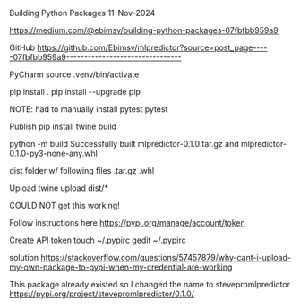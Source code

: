 Building Python Packages
11-Nov-2024

https://medium.com/@ebimsv/building-python-packages-07fbfbb959a9

GitHub
https://github.com/Ebimsv/mlpredictor?source=post_page-----07fbfbb959a9--------------------------------


PyCharm
source .venv/bin/activate

pip install .
pip install --upgrade pip

NOTE:
had to manually install pytest
pytest


Publish
pip install twine build

python -m build
Successfully built mlpredictor-0.1.0.tar.gz and mlpredictor-0.1.0-py3-none-any.whl

dist folder w/ following files
.tar.gz
.whl


Upload
twine upload dist/*

COULD NOT get this working!

Follow instructions here
https://pypi.org/manage/account/token

Create API token
touch ~/.pypirc
gedit ~/.pypirc

solution
https://stackoverflow.com/questions/57457879/why-cant-i-upload-my-own-package-to-pypi-when-my-credential-are-working

This package already existed so I changed the name to
stevepromlpredictor
https://pypi.org/project/stevepromlpredictor/0.1.0/
